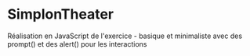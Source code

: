 # SimplonTheater

Réalisation en JavaScript de l'exercice - basique et minimaliste avec des prompt() et des alert() pour les interactions